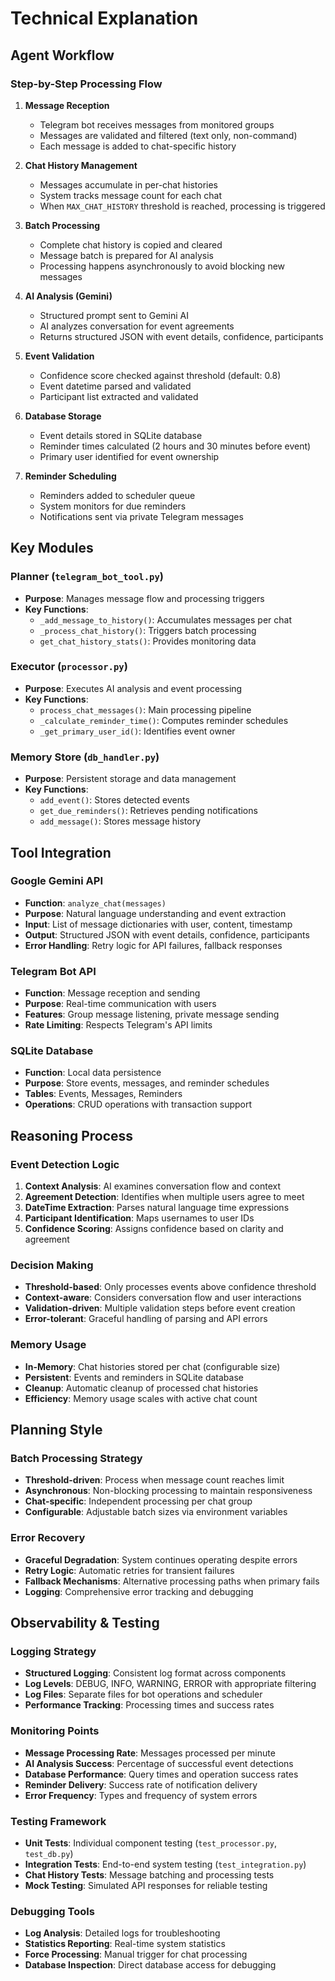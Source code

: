 # Technical Explanation

## Agent Workflow

### Step-by-Step Processing Flow

1. **Message Reception**
   - Telegram bot receives messages from monitored groups
   - Messages are validated and filtered (text only, non-command)
   - Each message is added to chat-specific history

2. **Chat History Management**
   - Messages accumulate in per-chat histories
   - System tracks message count for each chat
   - When `MAX_CHAT_HISTORY` threshold is reached, processing is triggered

3. **Batch Processing**
   - Complete chat history is copied and cleared
   - Message batch is prepared for AI analysis
   - Processing happens asynchronously to avoid blocking new messages

4. **AI Analysis (Gemini)**
   - Structured prompt sent to Gemini AI
   - AI analyzes conversation for event agreements
   - Returns structured JSON with event details, confidence, participants

5. **Event Validation**
   - Confidence score checked against threshold (default: 0.8)
   - Event datetime parsed and validated
   - Participant list extracted and validated

6. **Database Storage**
   - Event details stored in SQLite database
   - Reminder times calculated (2 hours and 30 minutes before event)
   - Primary user identified for event ownership

7. **Reminder Scheduling**
   - Reminders added to scheduler queue
   - System monitors for due reminders
   - Notifications sent via private Telegram messages

## Key Modules

### Planner (`telegram_bot_tool.py`)
- **Purpose**: Manages message flow and processing triggers
- **Key Functions**:
  - `_add_message_to_history()`: Accumulates messages per chat
  - `_process_chat_history()`: Triggers batch processing
  - `get_chat_history_stats()`: Provides monitoring data

### Executor (`processor.py`)
- **Purpose**: Executes AI analysis and event processing
- **Key Functions**:
  - `process_chat_messages()`: Main processing pipeline
  - `_calculate_reminder_time()`: Computes reminder schedules
  - `_get_primary_user_id()`: Identifies event owner

### Memory Store (`db_handler.py`)
- **Purpose**: Persistent storage and data management
- **Key Functions**:
  - `add_event()`: Stores detected events
  - `get_due_reminders()`: Retrieves pending notifications
  - `add_message()`: Stores message history

## Tool Integration

### Google Gemini API
- **Function**: `analyze_chat(messages)`
- **Purpose**: Natural language understanding and event extraction
- **Input**: List of message dictionaries with user, content, timestamp
- **Output**: Structured JSON with event details, confidence, participants
- **Error Handling**: Retry logic for API failures, fallback responses

### Telegram Bot API
- **Function**: Message reception and sending
- **Purpose**: Real-time communication with users
- **Features**: Group message listening, private message sending
- **Rate Limiting**: Respects Telegram's API limits

### SQLite Database
- **Function**: Local data persistence
- **Purpose**: Store events, messages, and reminder schedules
- **Tables**: Events, Messages, Reminders
- **Operations**: CRUD operations with transaction support

## Reasoning Process

### Event Detection Logic
1. **Context Analysis**: AI examines conversation flow and context
2. **Agreement Detection**: Identifies when multiple users agree to meet
3. **DateTime Extraction**: Parses natural language time expressions
4. **Participant Identification**: Maps usernames to user IDs
5. **Confidence Scoring**: Assigns confidence based on clarity and agreement

### Decision Making
- **Threshold-based**: Only processes events above confidence threshold
- **Context-aware**: Considers conversation flow and user interactions
- **Validation-driven**: Multiple validation steps before event creation
- **Error-tolerant**: Graceful handling of parsing and API errors

### Memory Usage
- **In-Memory**: Chat histories stored per chat (configurable size)
- **Persistent**: Events and reminders in SQLite database
- **Cleanup**: Automatic cleanup of processed chat histories
- **Efficiency**: Memory usage scales with active chat count

## Planning Style

### Batch Processing Strategy
- **Threshold-driven**: Process when message count reaches limit
- **Asynchronous**: Non-blocking processing to maintain responsiveness
- **Chat-specific**: Independent processing per chat group
- **Configurable**: Adjustable batch sizes via environment variables

### Error Recovery
- **Graceful Degradation**: System continues operating despite errors
- **Retry Logic**: Automatic retries for transient failures
- **Fallback Mechanisms**: Alternative processing paths when primary fails
- **Logging**: Comprehensive error tracking and debugging

## Observability & Testing

### Logging Strategy
- **Structured Logging**: Consistent log format across components
- **Log Levels**: DEBUG, INFO, WARNING, ERROR with appropriate filtering
- **Log Files**: Separate files for bot operations and scheduler
- **Performance Tracking**: Processing times and success rates

### Monitoring Points
- **Message Processing Rate**: Messages processed per minute
- **AI Analysis Success**: Percentage of successful event detections
- **Database Performance**: Query times and operation success rates
- **Reminder Delivery**: Success rate of notification delivery
- **Error Frequency**: Types and frequency of system errors

### Testing Framework
- **Unit Tests**: Individual component testing (`test_processor.py`, `test_db.py`)
- **Integration Tests**: End-to-end system testing (`test_integration.py`)
- **Chat History Tests**: Message batching and processing tests
- **Mock Testing**: Simulated API responses for reliable testing

### Debugging Tools
- **Log Analysis**: Detailed logs for troubleshooting
- **Statistics Reporting**: Real-time system statistics
- **Force Processing**: Manual trigger for chat processing
- **Database Inspection**: Direct database access for debugging

